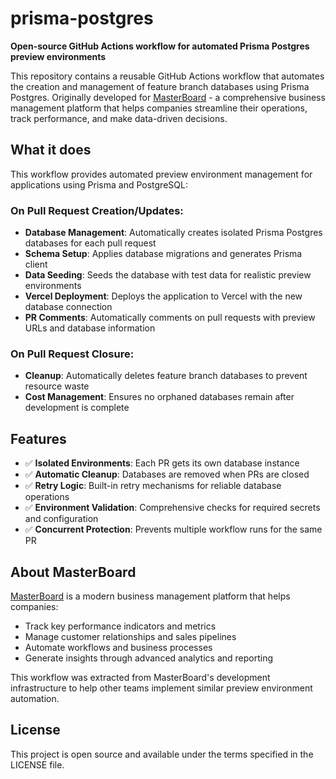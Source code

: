 # prisma-postgres

**Open-source GitHub Actions workflow for automated Prisma Postgres preview environments**

This repository contains a reusable GitHub Actions workflow that automates the creation and management of feature branch databases using Prisma Postgres. Originally developed for [MasterBoard](https://masterboardapp.com) - a comprehensive business management platform that helps companies streamline their operations, track performance, and make data-driven decisions.

## What it does

This workflow provides automated preview environment management for applications using Prisma and PostgreSQL:

### On Pull Request Creation/Updates:

- **Database Management**: Automatically creates isolated Prisma Postgres databases for each pull request
- **Schema Setup**: Applies database migrations and generates Prisma client
- **Data Seeding**: Seeds the database with test data for realistic preview environments
- **Vercel Deployment**: Deploys the application to Vercel with the new database connection
- **PR Comments**: Automatically comments on pull requests with preview URLs and database information

### On Pull Request Closure:

- **Cleanup**: Automatically deletes feature branch databases to prevent resource waste
- **Cost Management**: Ensures no orphaned databases remain after development is complete

## Features

- ✅ **Isolated Environments**: Each PR gets its own database instance
- ✅ **Automatic Cleanup**: Databases are removed when PRs are closed
- ✅ **Retry Logic**: Built-in retry mechanisms for reliable database operations
- ✅ **Environment Validation**: Comprehensive checks for required secrets and configuration
- ✅ **Concurrent Protection**: Prevents multiple workflow runs for the same PR

## About MasterBoard

[MasterBoard](https://masterboardapp.com) is a modern business management platform that helps companies:

- Track key performance indicators and metrics
- Manage customer relationships and sales pipelines
- Automate workflows and business processes
- Generate insights through advanced analytics and reporting

This workflow was extracted from MasterBoard's development infrastructure to help other teams implement similar preview environment automation.

## License

This project is open source and available under the terms specified in the LICENSE file.
